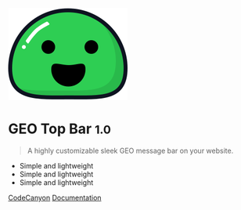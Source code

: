 ![logo](_media/icon.svg)

# GEO Top Bar <small>1.0</small>

> A highly customizable sleek GEO message bar on your website.

- Simple and lightweight
- Simple and lightweight
- Simple and lightweight


[CodeCanyon](https://codecanyon.net/user/mypreview)
[Documentation](#geo-top-bar)
